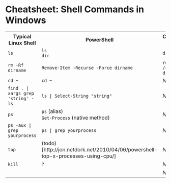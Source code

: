 # Cheatsheet: Shell Commands in Windows

<table>
    <tr>
        <th>Typical Linux Shell</th>
        <th>PowerShell</th>
        <th>Command Prompt</th>
    </tr>
    <tr>
      <td><code>ls</code></td>
      <td><code>ls</code><br><code>dir</code></td>
      <td><code>dir</code></td>
    </tr>
    <tr>
      <td><code>rm -Rf dirname</code></td>
      <td><code>Remove-Item -Recurse -Force dirname</code></td>
      <td><code>rmdir /s /q dirname</code></td>
    </tr>
    <tr>
      <td><code>cd ~</code></td>
      <td><code>cd ~</code></td>
      <td><em>N/A</em></td>
    </tr>
    <tr>
      <td><code>find . | xargs grep 'string' -ls</code></td>
      <td><code>ls | Select-String "string"</code></td>
      <td><em>N/A</em></td>
    </tr>
    <tr>
      <td><code>ps</code><br></td>
      <td><code>ps</code> (alias)<br><code>Get-Process</code> (native method)</td>
      <td><em>N/A</em></td>
    </tr>
    <tr>
      <td><code>ps -aux | grep yourprocess</code></td>
      <td><code>ps | grep yourprocess</td>
      <td><em>N/A</em></td>
    </tr>
    <tr>
      <td><code>top</code></td>
      <td>(todo)[http://jon.netdork.net/2010/04/06/powershell-top-x-processes-using-cpu/]</td>
      <td><em>N/A</em></td>
    </tr>
    <tr>
      <td><code>kill</code></td>
      <td><code>?</code></td>
      <td><em>N/A</em></td>
    </tr>
    <tr>
      <td><code></code></td>
      <td><code></code></td>
      <td><em>N/A</em></td>
    </tr>
</table>
